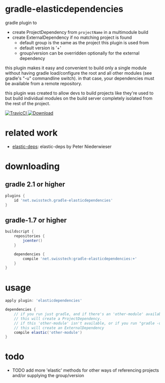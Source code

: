 gradle-elasticdependencies
==========================

gradle plugin to

* create ProjectDependency from `projectName` in a multimodule build
* create ExternalDependency if no matching project is found
  * default group is the same as the project this plugin is used from
  * default version is '+'
  * group/version can be overridden optionally for the external dependency

this plugin makes it easy and convenient to build only a single module without
having gradle load/configure the root and all other modules (see gradle's "-u"
commandline switch). in that case, your dependencies must be available from a
remote repository.

this plugin was created to allow devs to build projects like they're used to
but build individual modules on the build server completely isolated from the
rest of the project.

[ ![TravicCI](https://travis-ci.org/stackmagic/gradle-elasticdependencies.svg?branch=master) ](https://travis-ci.org/stackmagic/gradle-elasticdependencies)
[ ![Download](https://api.bintray.com/packages/stackmagic/maven/gradle-elasticdependencies/images/download.svg) ](https://bintray.com/stackmagic/maven/gradle-elasticdependencies/_latestVersion)

related work
============

* [elastic-deps](https://github.com/pniederw/elastic-deps): elastic-deps by Peter Niederwieser

downloading
===========

gradle 2.1 or higher
--------------------

```groovy
plugins {
	id 'net.swisstech.gradle-elasticdependencies'
}
```

gradle-1.7 or higher
--------------------

```groovy
buildscript {
    repositories {
        jcenter()
    }

    dependencies {
        compile 'net.swisstech:gradle-elasticdependencies:+'
    }
}
```

usage
=====

```groovy
apply plugin: 'elasticdependencies'

dependencies {
    // if you run just gradle, and if there's an 'other-module' available,
    // this will create a ProjectDependency.
    // if this 'other-module' isn't available, or if you run "gradle -u"
    // this will create an ExternalDependency
    compile elastic('other-module')
}
```

todo
====

* TODO add more 'elastic' methods for other ways of referencing projects and/or supplying the group/version
